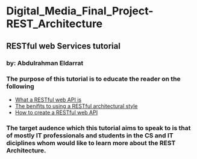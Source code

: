 # Digital_Media_Final_Project-REST_Architecture

## RESTful web Services tutorial
### by: Abdulrahman Eldarrat

### The purpose of this tutorial is to educate the reader on the following
* [What a RESTful web API is](What_is_a_RESTful_webservice?.md)
* [The benifits to using a RESTful architectural style](/RESTfulbenefits.md)
* [How to create a RESTful web API](/)


### The target audence which this tutorial aims to speak to is that of mostly IT professionals and students in the CS and IT diciplines whom would like to learn more about the REST Architecture.
